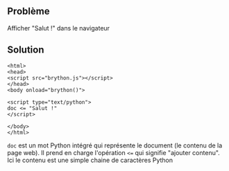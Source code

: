 Problème
--------

Afficher "Salut !" dans le navigateur


Solution
--------

    <html>
    <head>
    <script src="brython.js"></script>
    </head>
    <body onload="brython()">
    
    <script type="text/python">
    doc <= "Salut !"
    </script>
    
    </body>
    </html>

`doc` est un mot Python intégré qui représente le document (le contenu de la page web). Il prend en charge l'opération `<=` qui signifie "ajouter contenu". Ici le contenu est une simple chaine de caractères Python
